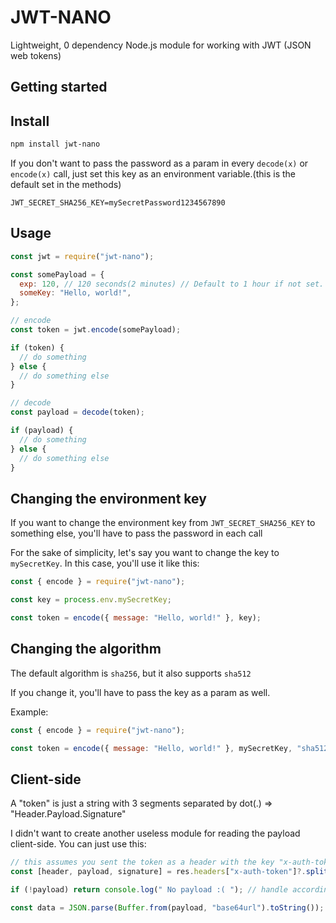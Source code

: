 # JWT-NANO

Lightweight, 0 dependency Node.js module for working with JWT (JSON web tokens)

## Getting started

## Install

```sh
npm install jwt-nano
```

If you don't want to pass the password as a param in every `decode(x)` or `encode(x)` call,
just set this key as an environment variable.(this is the default set in the methods)

```node
JWT_SECRET_SHA256_KEY=mySecretPassword1234567890
```

## Usage

```javascript
const jwt = require("jwt-nano");

const somePayload = {
  exp: 120, // 120 seconds(2 minutes) // Default to 1 hour if not set. To disable, set to 0
  someKey: "Hello, world!",
};

// encode
const token = jwt.encode(somePayload);

if (token) {
  // do something
} else {
  // do something else
}

// decode
const payload = decode(token);

if (payload) {
  // do something
} else {
  // do something else
}
```

## Changing the environment key

If you want to change the environment key from `JWT_SECRET_SHA256_KEY` to something else,
you'll have to pass the password in each call

For the sake of simplicity, let's say you want to change the key to `mySecretKey`. In this case, you'll use it like this:

```javascript
const { encode } = require("jwt-nano");

const key = process.env.mySecretKey;

const token = encode({ message: "Hello, world!" }, key);
```

## Changing the algorithm

The default algorithm is `sha256`, but it also supports `sha512`

If you change it, you'll have to pass the key as a param as well.

Example:

```javascript
const { encode } = require("jwt-nano");

const token = encode({ message: "Hello, world!" }, mySecretKey, "sha512");
```

## Client-side

A "token" is just a string with 3 segments separated by dot(.) => "Header.Payload.Signature"

I didn't want to create another useless module for reading the payload client-side.
You can just use this:

```javascript
// this assumes you sent the token as a header with the key "x-auth-token", edit to match your needs
const [header, payload, signature] = res.headers["x-auth-token"]?.split(".");

if (!payload) return console.log(" No payload :( "); // handle accordingly

const data = JSON.parse(Buffer.from(payload, "base64url").toString());
```
